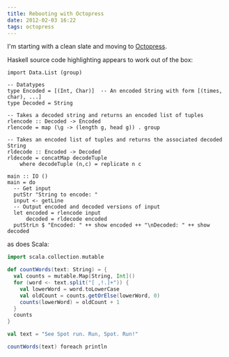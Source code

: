 ```yaml
---
title: Rebooting with Octopress
date: 2012-02-03 16:22
tags: octopress
---
```


I'm starting with a clean slate and moving to [Octopress](http://octopress.org/).

Haskell source code highlighting appears to work out of the box:

``` {.haskell data-title="Run length encoding" data-link="http://rosettacode.org/wiki/Run-length_encoding#Haskell"}
import Data.List (group)

-- Datatypes
type Encoded = [(Int, Char)]  -- An encoded String with form [(times, char), ...]
type Decoded = String

-- Takes a decoded string and returns an encoded list of tuples
rlencode :: Decoded -> Encoded
rlencode = map (\g -> (length g, head g)) . group

-- Takes an encoded list of tuples and returns the associated decoded String
rldecode :: Encoded -> Decoded
rldecode = concatMap decodeTuple
    where decodeTuple (n,c) = replicate n c

main :: IO ()
main = do
  -- Get input
  putStr "String to encode: "
  input <- getLine
  -- Output encoded and decoded versions of input
  let encoded = rlencode input
      decoded = rldecode encoded
  putStrLn $ "Encoded: " ++ show encoded ++ "\nDecoded: " ++ show decoded
```

as does Scala:

``` scala
import scala.collection.mutable

def countWords(text: String) = {
  val counts = mutable.Map[String, Int]()
  for (word <- text.split("[ ,!.]+")) {
    val lowerWord = word.toLowerCase
    val oldCount = counts.getOrElse(lowerWord, 0)
    counts(lowerWord) = oldCount + 1
  }
  counts
}

val text = "See Spot run. Run, Spot. Run!"

countWords(text) foreach println
```
